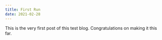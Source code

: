 ```yaml
---
title: First Run
date: 2021-02-28
---
```


This is the very first post of this test blog. Congratulations on making it this far.
